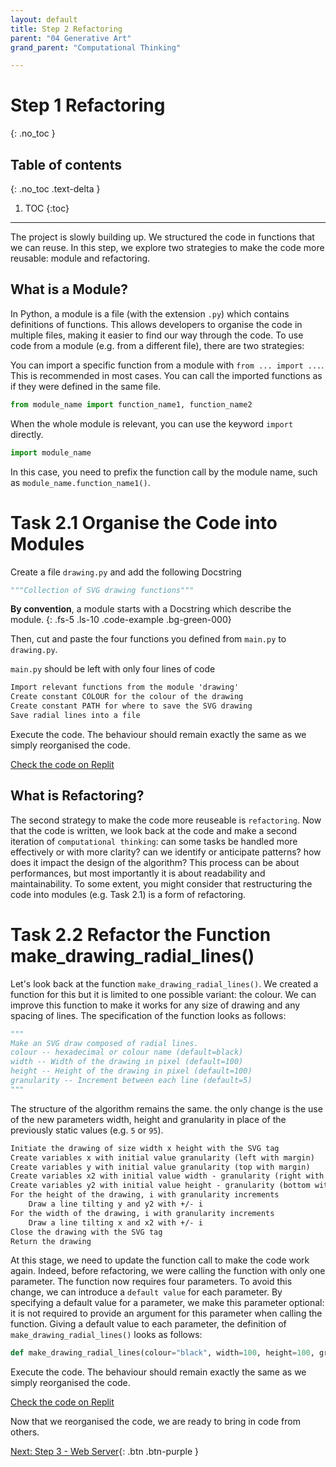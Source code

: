 ```yaml
---
layout: default
title: Step 2 Refactoring
parent: "04 Generative Art"
grand_parent: "Computational Thinking"

---
```


# Step 1 Refactoring
{: .no_toc }

## Table of contents
{: .no_toc .text-delta }

1. TOC
{:toc}

---

The project is slowly building up. We structured the code in functions that we can reuse. In this step, we explore two strategies to make the code more reusable: module and refactoring.

## What is a Module?

In Python, a module is a file (with the extension `.py`) which contains definitions of functions. This allows developers to organise the code in multiple files, making it easier to find our way through the code. To use code from a module (e.g. from a different file), there are two strategies:

You can import a specific function from a module with  `from ... import ...`. This is recommended in most cases. You can call the imported functions as if they were defined in the same file.

```python
from module_name import function_name1, function_name2
```

When the whole module is relevant, you can use the keyword `import` directly.

```python
import module_name
```

In this case, you need to prefix the function call by the module name, such as `module_name.function_name1()`.

# Task 2.1 Organise the Code into Modules

Create a file `drawing.py` and add the following Docstring

```python
"""Collection of SVG drawing functions"""
```

**By convention**, a module starts with a Docstring which describe the module.
{: .fs-5 .ls-10 .code-example .bg-green-000}

Then, cut and paste the four functions you defined from `main.py` to `drawing.py`.

`main.py` should be left with only four lines of code

```markdown
Import relevant functions from the module 'drawing'
Create constant COLOUR for the colour of the drawing
Create constant PATH for where to save the SVG drawing
Save radial lines into a file
```
Execute the code. The behaviour should remain exactly the same as we simply reorganised the code.

[Check the code on Replit](https://repl.it/@IO1075/04-generative-art-step2-1)

## What is Refactoring?

The second strategy to make the code more reuseable is `refactoring`. Now that the code is written, we look back at the code and make a second iteration of `computational thinking`: can some tasks be handled more effectively or with more clarity? can we identify or anticipate patterns? how does it impact the design of the algorithm? This process can be about performances, but most importantly it is about readability and maintainability. To some extent, you might consider that restructuring the code into modules (e.g. Task 2.1) is a form of refactoring.

# Task 2.2 Refactor the Function make_drawing_radial_lines()

Let's look back at the function `make_drawing_radial_lines()`. We created a function for this but it is limited to one possible variant: the colour. We can improve this function to make it works for any size of drawing and any spacing of lines. The specification of the function looks as follows:

```python
"""
Make an SVG draw composed of radial lines.
colour -- hexadecimal or colour name (default=black)
width -- Width of the drawing in pixel (default=100)
height -- Height of the drawing in pixel (default=100)
granularity -- Increment between each line (default=5)
"""
```

The structure of the algorithm remains the same. the only change is the use of the new parameters width, height and granularity in place of the previously static values (e.g. `5` or `95`).

```markdown
Initiate the drawing of size width x height with the SVG tag
Create variables x with initial value granularity (left with margin)
Create variables y with initial value granularity (top with margin)
Create variables x2 with initial value width - granularity (right with margin)
Create variables y2 with initial value height - granularity (bottom with margin)
For the height of the drawing, i with granularity increments
    Draw a line tilting y and y2 with +/- i
For the width of the drawing, i with granularity increments
    Draw a line tilting x and x2 with +/- i
Close the drawing with the SVG tag
Return the drawing
```

At this stage, we need to update the function call to make the code work again. Indeed, before refactoring, we were calling the function with only one parameter. The function now requires four parameters. To avoid this change, we can introduce a `default value` for each parameter. By specifying a default value for a parameter, we make this parameter optional: it is not required to provide an argument for this parameter when calling the function. Giving a default value to each parameter, the definition of `make_drawing_radial_lines()` looks as follows:

```python
def make_drawing_radial_lines(colour="black", width=100, height=100, granularity=5):
```

Execute the code. The behaviour should remain exactly the same as we simply reorganised the code.

[Check the code on Replit](https://repl.it/@IO1075/04-generative-art-step2-2)

Now that we reorganised the code, we are ready to bring in code from others.

[Next: Step 3 - Web Server]({{site.baseurl}}/computational-thinking/04-generative-art/step3){: .btn .btn-purple }